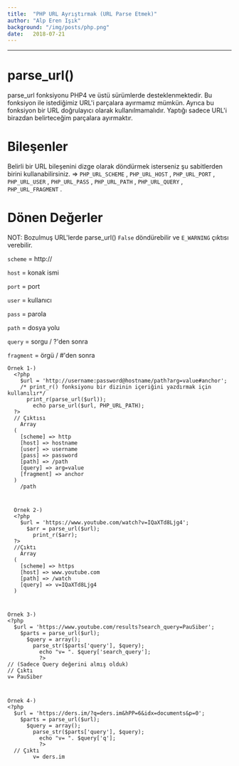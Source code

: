 ```yaml
---
title:  "PHP URL Ayrıştırmak (URL Parse Etmek)"
author: "Alp Eren Işık"
background: "/img/posts/php.png"
date:   2018-07-21
---
```


***


# parse_url()
  parse_url fonksiyonu PHP4 ve üstü sürümlerde desteklenmektedir. Bu fonksiyon ile istediğimiz URL'i parçalara ayırmamız mümkün. Ayrıca bu fonksiyon bir URL doğrulayıcı olarak kullanılmamalıdır. Yaptığı sadece URL'i birazdan belirteceğim parçalara ayırmaktır.

# Bileşenler
  Belirli bir URL bileşenini dizge olarak döndürmek isterseniz şu sabitlerden birini kullanabilirsiniz. => `PHP_URL_SCHEME` , `PHP_URL_HOST` , `PHP_URL_PORT` , `PHP_URL_USER` , `PHP_URL_PASS` , `PHP_URL_PATH` , `PHP_URL_QUERY` , `PHP_URL_FRAGMENT` .

# Dönen Değerler
  NOT: Bozulmuş URL'lerde parse_url() `False` döndürebilir ve `E_WARNING` çıktısı verebilir.

  `scheme` = http://

  `host` = konak ismi

  `port` = port

  `user` = kullanıcı

  `pass` = parola

  `path` = dosya yolu

  `query` = sorgu / ?'den sonra

  `fragment` = örgü / #'den sonra

    Örnek 1-)
      <?php
        $url = 'http://username:password@hostname/path?arg=value#anchor';
        /* print_r() fonksiyonu bir dizinin içeriğini yazdırmak için kullanılır*/
          print_r(parse_url($url));
            echo parse_url($url, PHP_URL_PATH);
      ?>
      // Çıktısı
        Array
      (
        [scheme] => http
        [host] => hostname
        [user] => username
        [pass] => password
        [path] => /path
        [query] => arg=value
        [fragment] => anchor
      )
        /path

#

      Örnek 2-)
      <?php
        $url = 'https://www.youtube.com/watch?v=IQaXTd8Ljg4';
          $arr = parse_url($url);
            print_r($arr);
      ?>
      //Çıktı
        Array
      (
        [scheme] => https
        [host] => www.youtube.com
        [path] => /watch
        [query] => v=IQaXTd8Ljg4
      )

#

    Örnek 3-)
    <?php  
      $url = 'https://www.youtube.com/results?search_query=PauSiber';    
        $parts = parse_url($url);  
          $query = array();  
            parse_str($parts['query'], $query);  
              echo "v= ". $query['search_query'];  
              ?>
    // (Sadece Query değerini almış olduk)
    // Çıktı
    v= PauSiber           

#

    Örnek 4-)
    <?php  
      $url = 'https://ders.im/?q=ders.im&hPP=6&idx=documents&p=0';    
        $parts = parse_url($url);  
          $query = array();  
            parse_str($parts['query'], $query);  
              echo "v= ". $query['q'];  
              ?>
      // Çıktı
            v= ders.im
